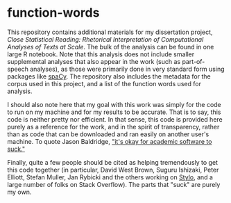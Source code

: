 # function-words

This repository contains additional materials for my dissertation project, _Close Statistical Reading: Rhetorical Interpretation of Computational Analyses of Texts at Scale_. The bulk of the analysis can be found in one large R notebook. Note that this analysis does not include smaller supplemental analyses that also appear in the work (such as part-of-speech analyses), as those were primarily done in very standard form using packages like [spaCy](https://spacy.io/). The repository also includes the metadata for the corpus used in this project, and a list of the function words used for analysis.

I should also note here that my goal with this work was simply for the code to run on my machine and for my results to be accurate. That is to say, this code is neither pretty nor efficient. In that sense, this code is provided here purely as a reference for the work, and in the spirit of transparency, rather than as code that can be downloaded and ran easily on another user's machine. To quote Jason Baldridge, ["it's okay for academic software to suck."](https://bcomposes.wordpress.com/2015/05/07/its-okay-for-academic-software-to-suck/)

Finally, quite a few people should be cited as helping tremendously to get this code together (in particular, David West Brown, Suguru Ishizaki, Peter Elliott, Stefan Muller, Jan Rybicki and the others working on [Stylo](https://cran.r-project.org/web/packages/stylo/index.html), and a large number of folks on Stack Overflow). The parts that "suck" are purely my own.
